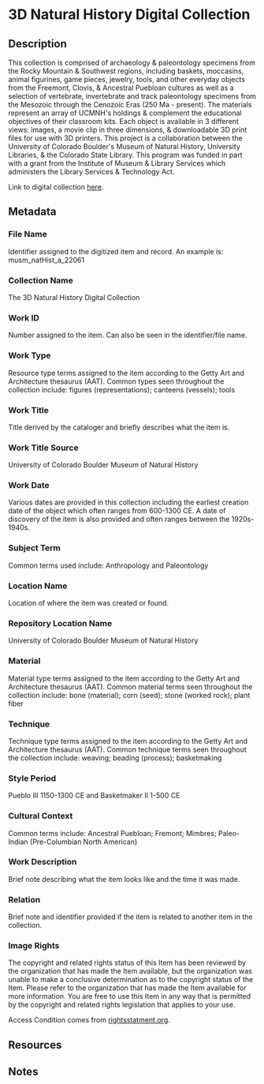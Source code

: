 # 3D Natural History Digital Collection
## Description
This collection is comprised of archaeology &amp; paleontology specimens from the Rocky Mountain &amp; Southwest regions, including baskets, moccasins, animal figurines, game pieces, jewelry, tools, and other everyday objects from the Freemont, Clovis, &amp; Ancestral Puebloan cultures as well as a selection of vertebrate, invertebrate and track paleontology specimens from the Mesozoic through the Cenozoic Eras (250 Ma - present). The materials represent an array of UCMNH's holdings &amp; complement the educational objectives of their classroom kits. Each object is available in 3 different views: images, a movie clip in three dimensions, &amp; downloadable 3D print files for use with 3D printers. This project is a collaboration between the University of Colorado Boulder's Museum of Natural History, University Libraries, &amp; the Colorado State Library. This program was funded in part with a grant from the Institute of Museum &amp; Library Services which administers the Library Services &amp; Technology Act. 

Link to digital collection [here](https://doi.org/10.25810/2csn-xa72).
## Metadata
### File Name
Identifier assigned to the digitized item and record. An example is: musm_natHist_a_22061
### Collection Name
The 3D Natural History Digital Collection
### Work ID
Number assigned to the item. Can also be seen in the identifier/file name.
### Work Type
Resource type terms assigned to the item according to the Getty Art and Architecture thesaurus (AAT). Common types seen throughout the collection include: figures (representations); canteens (vessels); tools
### Work Title
Title derived by the cataloger and briefly describes what the item is.
### Work Title Source
University of Colorado Boulder Museum of Natural History
### Work Date
Various dates are provided in this collection including the earliest creation date of the object which often ranges from 600-1300 CE. A date of discovery of the item is also provided and often ranges between the 1920s-1940s. 
### Subject Term
Common terms used include: Anthropology and Paleontology
### Location Name
Location of where the item was created or found.
### Repository Location Name
University of Colorado Boulder Museum of Natural History
### Material
Material type terms assigned to the item according to the Getty Art and Architecture thesaurus (AAT). Common material terms seen throughout the collection include: bone (material); corn (seed); stone (worked rock); plant fiber
### Technique
Technique type terms assigned to the item according to the Getty Art and Architecture thesaurus (AAT). Common technique terms seen throughout the collection include: weaving; beading (process); basketmaking 
### Style Period
Pueblo III 1150-1300 CE and Basketmaker II 1-500 CE
### Cultural Context
Common terms include: Ancestral Puebloan; Fremont; Mimbres; Paleo-Indian (Pre-Columbian North American)
### Work Description
Brief note describing what the item looks like and the time it was made.
### Relation
Brief note and identifier provided if the item is related to another item in the collection.
### Image Rights
The copyright and related rights status of this Item has been reviewed by the organization that has made the Item available, but the organization was unable to make a conclusive determination as to the copyright status of the Item. Please refer to the organization that has made the Item available for more information. You are free to use this Item in any way that is permitted by the copyright and related rights legislation that applies to your use. 

Access Condition comes from [rightsstatment.org](http://rightsstatements.org/vocab/UND/1.0/).
## Resources
## Notes
